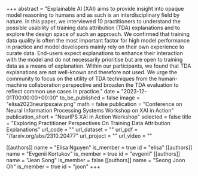 +++
abstract = "Explainable AI (XAI) aims to provide insight into opaque model reasoning to humans and as such is an interdisciplinary field by nature. In this paper, we interviewed 10 practitioners to understand the possible usability of training data attribution (TDA) explanations and to explore the design space of such an approach. We confirmed that training data quality is often the most important factor for high model performance in practice and model developers mainly rely on their own experience to curate data. End-users expect explanations to enhance their interaction with the model and do not necessarily prioritise but are open to training data as a means of explanation. Within our participants, we found that TDA explanations are not well-known and therefore not used. We urge the community to focus on the utility of TDA techniques from the human-machine collaboration perspective and broaden the TDA evaluation to reflect common use cases in practice."
date = "2023-12-01T00:00:00+00:00"
to_be_published = false
image = "elisa2023neuripsxaiw.png"
math = false
publication = "Conference on Neural Information Processing Systems Workshop on XAI in Action"
publication_short = "NeurIPS XAI in Action Workshop"
selected = false
title = "Exploring Practitioner Perspectives On Training Data Attribution Explanations"
url_code = ""
url_dataset = ""
url_pdf = "//arxiv.org/abs/2310.20477"
url_project = ""
url_video = ""


[[authors]]
    name = "Elisa Nguyen"
    is_member = true
    id = "elisa"
[[authors]]
    name = "Evgenii Kortukov"
    is_member = true
    id = "evgenii"
[[authors]]
    name = "Jean Song"
    is_member = false
[[authors]]
    name = "Seong Joon Oh"
    is_member = true
    id = "joon"
+++
